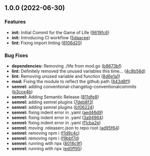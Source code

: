 ## 1.0.0 (2022-06-30)


### Features

* **init:** Initial Commit for the Game of Life ([9619fc6](https://github.com/CosyOranges/ConwaysGameOfLife/commit/9619fc6362a6c4520e6211a678115d10f79ef6a4))
* **init:** Introducing CI workflow ([5daacee](https://github.com/CosyOranges/ConwaysGameOfLife/commit/5daacee9560d19966b3efb1b16510cfb852bb46e))
* **lint:** Fixing import linting ([8106d20](https://github.com/CosyOranges/ConwaysGameOfLife/commit/8106d20e77e976cf7944c06b6ac03c8f50d8d1ba))


### Bug Fixes

* **dependencies:** Removing ./life from mod.go ([b8673bf](https://github.com/CosyOranges/ConwaysGameOfLife/commit/b8673bf84eb8d33585d5ae5864e387f26144b1d0))
* **lint:** Definitely removed the unused variables this time... ([4c8b56d](https://github.com/CosyOranges/ConwaysGameOfLife/commit/4c8b56df97f00bf3a7288db6618ad75b6cc620e6))
* **lint:** Removing unused variable and function ([8d6e1a1](https://github.com/CosyOranges/ConwaysGameOfLife/commit/8d6e1a1df8c2fc82459bf45fa5ca7fb566140637))
* **mod:** Fixing the module to reflect the github path ([843d8f1](https://github.com/CosyOranges/ConwaysGameOfLife/commit/843d8f14439e423097bb1aeda1e23330d3594f91))
* **semrel:** adding conventional-changelog-conventionalcommits ([b3cce4b](https://github.com/CosyOranges/ConwaysGameOfLife/commit/b3cce4b86ea25ad02e6a4e7dabd2335dc1bc57cc))
* **semrel:** Adding Semantic Release ([811dfe8](https://github.com/CosyOranges/ConwaysGameOfLife/commit/811dfe8af2923902a105375dee6c9228cc771ad7))
* **semrel:** adding semrel plugins ([7deb8f3](https://github.com/CosyOranges/ConwaysGameOfLife/commit/7deb8f306dfc91104f7a5d4b57dd7f5777b9c195))
* **semrel:** adding semrel plugins ([b106224](https://github.com/CosyOranges/ConwaysGameOfLife/commit/b1062241aa4956367e727bfd35aa605a179fd5ad))
* **semrel:** fixing indent error in .yaml ([aed46d9](https://github.com/CosyOranges/ConwaysGameOfLife/commit/aed46d932e8dcf6e92693fcf79171b544bc53427))
* **semrel:** fixing indent error in .yaml ([3a94964](https://github.com/CosyOranges/ConwaysGameOfLife/commit/3a94964a70c468e235b91ad6784b8515edecc987))
* **semrel:** fixing indent error in .yaml ([f1cba2e](https://github.com/CosyOranges/ConwaysGameOfLife/commit/f1cba2e78eb5ec834ff80466d265ed5d1d5acc6a))
* **semrel:** moving .releaserc.json to repo root ([ad95f64](https://github.com/CosyOranges/ConwaysGameOfLife/commit/ad95f64a217e568c69007411ab80ee07428bb392))
* **semrel:** removing npm i ([f1d9c4c](https://github.com/CosyOranges/ConwaysGameOfLife/commit/f1d9c4c3306cb6d34700126759730da0cefefb3a))
* **semrel:** removing npm i ([f9bbf7d](https://github.com/CosyOranges/ConwaysGameOfLife/commit/f9bbf7d9a851c45e23f1b108057f3ff620ef2f49))
* **semrel:** running with npx ([8018c9f](https://github.com/CosyOranges/ConwaysGameOfLife/commit/8018c9f384d56e50ee47493d4501bc7a2e4e5db4))
* **semrel:** running with npx ([ed0ff95](https://github.com/CosyOranges/ConwaysGameOfLife/commit/ed0ff9548a3b51cd6b8665e84a0897f7bd57acfb))
